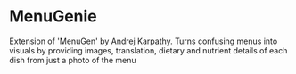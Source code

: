 # MenuGenie
Extension of 'MenuGen' by Andrej Karpathy. Turns confusing menus into visuals by providing images, translation, dietary and nutrient details of each dish from just a photo of the menu
